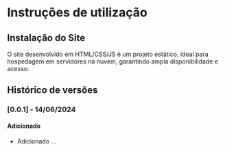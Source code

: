 # Instruções de utilização

## Instalação do Site

O site desenvolvido em HTML/CSS/JS é um projeto estático, ideal para hospedagem em servidores na nuvem, garantindo ampla disponibilidade e acesso.

## Histórico de versões

### [0.0.1] - 14/06/2024
#### Adicionado
- Adicionado ...
